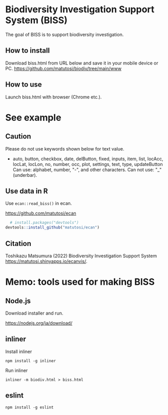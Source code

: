 
# Biodiversity Investigation Support System (BISS)

The goal of BISS is to support biodiversity investigation. 

## How to install

Download biss.html from URL below and save it in your mobile device or PC.
https://github.com/matutosi/biodiv/tree/main/www


## How to use

Launch biss.html with browser (Chrome etc.).

  # See example

## Caution

Please do not use keywords shown below for text value.
  - auto, button, checkbox, date, delButton, fixed, inputs, item, list, locAcc, locLat, locLon, no, number, occ, plot, settings, text, type, updateButton
Can use: alphabet, number, "-", and other characters. 
Can not use: "_" (underbar).


## Use data in R

Use `ecan::read_biss()` in ecan.

https://github.com/matutosi/ecan

``` r
  # install.packages("devtools")
devtools::install_github("matutosi/ecan")
```




## Citation

Toshikazu Matsumura (2022) Biodiversity Investigation Support System <https://matutosi.shinyapps.io/ecanvis/>.





# Memo: tools used for making BISS

## Node.js

Download installer and run. 

https://nodejs.org/ja/download/

## inliner

Install inliner

```
npm install -g inliner
```

Run inliner

```
inliner -m biodiv.html > biss.html
```



## eslint

```
npm install -g eslint
```
